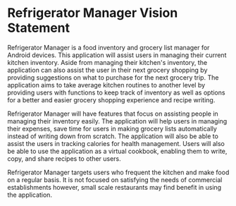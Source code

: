 # Refrigerator Manager Vision Statement

Refrigerator Manager is a food inventory and grocery list manager for Android devices. This application will assist users in managing their current kitchen inventory. Aside from managing their kitchen's inventory, the application can also assist the user in their next grocery shopping by providing suggestions on what to purchase for the next grocery trip. The application aims to take average kitchen routines to another level by providing users with functions to keep track of inventory as well as options for a better and easier grocery shopping experience and recipe writing.
 
Refrigerator Manager will have features that focus on assisting people in managing their inventory easily. The application will help users in managing their expenses, save time for users in making grocery lists automatically instead of writing down from scratch. The application will also be able to assist the users in tracking calories for health management. Users will also be able to use the application as a virtual cookbook, enabling them to write, copy, and share recipes to other users.
 
Refrigerator Manager targets users who frequent the kitchen and make food on a regular basis. It is not focused on satisfying the needs of commercial establishments however, small scale restaurants may find benefit in using the application.

